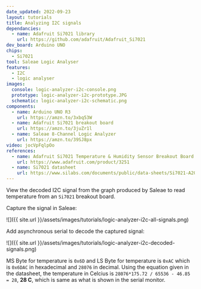 ```yaml
---
date_updated: 2022-09-23
layout: tutorials
title: Analyzing I2C signals
dependancies:
  - name: Adafruit Si7021 library
    url: https://github.com/adafruit/Adafruit_Si7021
dev_board: Arduino UNO
chips:
  - Si7021
tool: Saleae Logic Analyser
features:
  - I2C
  - logic analyser
images:
  console: logic-analyzer-i2c-console.png
  prototype: logic-analyzer-i2c-prototype.JPG
  schematic: logic-analyzer-i2c-schematic.png
components:
  - name: Arduino UNO R3
    url: https://amzn.to/3xbq53W
  - name: Adafruit Si7021 breakout board
    url: https://amzn.to/3juZr1l
  - name: Saleae 8-Channel Logic Analyzer
    url: https://amzn.to/39SJ8px
video: jocVpFqlpOo
references:
  - name: Adafruit Si7021 Temperature & Humidity Sensor Breakout Board
    url: https://www.adafruit.com/product/3251
  - name: Si7021 datasheet
    url: https://www.silabs.com/documents/public/data-sheets/Si7021-A20.pdf
---
```


View the decoded I2C signal from the graph produced by Saleae to read temperature from an `Si7021` breakout board.

Capture the signal in Saleae:

![]({{ site.url }}/assets/images/tutorials/logic-analyzer-i2c-all-signals.png)

Add asynchronous serial to decode the captured signal:

![]({{ site.url }}/assets/images/tutorials/logic-analyzer-i2c-decoded-signals.png)

MS Byte for temperature is `0x6D` and LS Byte for temperature is `0xAC` which is `0x6DAC` in hexadecimal and `28076` in decimal. Using the equation given in the datasheet, the temperature in Celcius is `28076*175.72 / 65536 - 46.85 = 28`, **28 C**, which is same as what is shown in the serial monitor.
